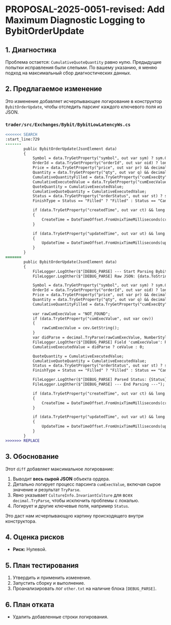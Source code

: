 # PROPOSAL-2025-0051-revised: Add Maximum Diagnostic Logging to BybitOrderUpdate

## 1. Диагностика

Проблема остается: `CumulativeQuoteQuantity` равно нулю. Предыдущие попытки исправления были слепыми. По вашему указанию, я меняю подход на максимальный сбор диагностических данных.

## 2. Предлагаемое изменение

Это изменение добавляет исчерпывающее логирование в конструктор `BybitOrderUpdate`, чтобы отследить парсинг каждого ключевого поля из JSON.

### `trader/src/Exchanges/Bybit/BybitLowLatencyWs.cs`

```diff
<<<<<<< SEARCH
:start_line:729
-------
        public BybitOrderUpdate(JsonElement data)
        {
            Symbol = data.TryGetProperty("symbol", out var sym) ? sym.GetString() ?? "" : "";
            OrderId = data.TryGetProperty("orderId", out var oid) ? long.Parse(oid.GetString() ?? "0") : 0;
            Price = data.TryGetProperty("price", out var pr) && decimal.TryParse(pr.GetString(), out var price) ? price : 0;
            Quantity = data.TryGetProperty("qty", out var q) && decimal.TryParse(q.GetString(), out var qty) ? qty : 0;
            CumulativeQuantityFilled = data.TryGetProperty("cumExecQty", out var cq) && decimal.TryParse(cq.GetString(), out var cqty) ? cqty : 0;
            CumulativeExecutedValue = data.TryGetProperty("cumExecValue", out var cev) && decimal.TryParse(cev.GetString(), out var ceValue) ? ceValue : 0;
            QuoteQuantity = CumulativeExecutedValue;
            CumulativeQuoteQuantity = CumulativeExecutedValue;
            Status = data.TryGetProperty("orderStatus", out var st) ? st.GetString() ?? "" : "";
            FinishType = Status == "Filled" ? "Filled" : Status == "Cancelled" ? "Cancelled" : null;

            if (data.TryGetProperty("createdTime", out var ct) && long.TryParse(ct.GetString(), out var createMs))
            {
                CreateTime = DateTimeOffset.FromUnixTimeMilliseconds(createMs).UtcDateTime;
            }

            if (data.TryGetProperty("updatedTime", out var ut) && long.TryParse(ut.GetString(), out var updateMs))
            {
                UpdateTime = DateTimeOffset.FromUnixTimeMilliseconds(updateMs).UtcDateTime;
            }
        }
=======
        public BybitOrderUpdate(JsonElement data)
        {
            FileLogger.LogOther($"[DEBUG_PARSE] --- Start Parsing BybitOrderUpdate ---");
            FileLogger.LogOther($"[DEBUG_PARSE] Raw JSON: {data.ToString()}");

            Symbol = data.TryGetProperty("symbol", out var sym) ? sym.GetString() ?? "" : "";
            OrderId = data.TryGetProperty("orderId", out var oid) ? long.Parse(oid.GetString() ?? "0") : 0;
            Price = data.TryGetProperty("price", out var pr) && decimal.TryParse(pr.GetString(), NumberStyles.Any, CultureInfo.InvariantCulture, out var price) ? price : 0;
            Quantity = data.TryGetProperty("qty", out var q) && decimal.TryParse(q.GetString(), NumberStyles.Any, CultureInfo.InvariantCulture, out var qty) ? qty : 0;
            CumulativeQuantityFilled = data.TryGetProperty("cumExecQty", out var cq) && decimal.TryParse(cq.GetString(), NumberStyles.Any, CultureInfo.InvariantCulture, out var cqty) ? cqty : 0;
            
            var rawCumExecValue = "NOT_FOUND";
            if (data.TryGetProperty("cumExecValue", out var cev))
            {
                rawCumExecValue = cev.GetString();
            }
            var didParse = decimal.TryParse(rawCumExecValue, NumberStyles.Any, CultureInfo.InvariantCulture, out var ceValue);
            FileLogger.LogOther($"[DEBUG_PARSE] Field 'cumExecValue': Raw='{rawCumExecValue}', ParsedOK={didParse}, Value={ceValue}");
            CumulativeExecutedValue = didParse ? ceValue : 0;

            QuoteQuantity = CumulativeExecutedValue;
            CumulativeQuoteQuantity = CumulativeExecutedValue;
            Status = data.TryGetProperty("orderStatus", out var st) ? st.GetString() ?? "" : "";
            FinishType = Status == "Filled" ? "Filled" : Status == "Cancelled" ? "Cancelled" : null;

            FileLogger.LogOther($"[DEBUG_PARSE] Parsed Status: {Status}");
            FileLogger.LogOther($"[DEBUG_PARSE] --- End Parsing ---");

            if (data.TryGetProperty("createdTime", out var ct) && long.TryParse(ct.GetString(), out var createMs))
            {
                CreateTime = DateTimeOffset.FromUnixTimeMilliseconds(createMs).UtcDateTime;
            }

            if (data.TryGetProperty("updatedTime", out var ut) && long.TryParse(ut.GetString(), out var updateMs))
            {
                UpdateTime = DateTimeOffset.FromUnixTimeMilliseconds(updateMs).UtcDateTime;
            }
        }
>>>>>>> REPLACE
```

## 3. Обоснование

Этот `diff` добавляет максимальное логирование:
1.  Выводит **весь сырой JSON** объекта ордера.
2.  Детально логирует процесс парсинга `cumExecValue`, включая сырое значение и результат `TryParse`.
3.  Явно указывает `CultureInfo.InvariantCulture` для всех `decimal.TryParse`, чтобы исключить проблемы с локалью.
4.  Логирует и другие ключевые поля, например `Status`.

Это даст нам исчерпывающую картину происходящего внутри конструктора.

## 4. Оценка рисков

-   **Риск:** Нулевой.

## 5. План тестирования

1.  Утвердить и применить изменение.
2.  Запустить сборку и выполнение.
3.  Проанализировать лог `other.txt` на наличие блока `[DEBUG_PARSE]`.

## 6. План отката

-   Удалить добавленные строки логирования.
